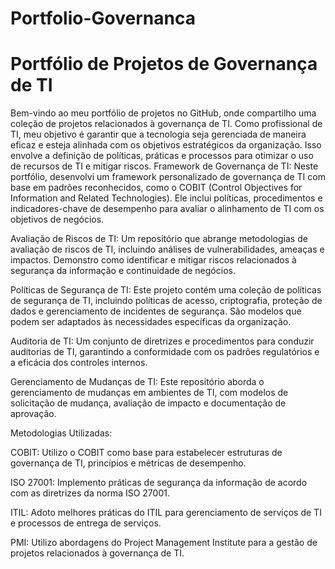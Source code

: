 # Portfolio-Governanca

# Portfólio de Projetos de Governança de TI

Bem-vindo ao meu portfólio de projetos no GitHub, onde compartilho uma coleção de projetos relacionados à governança de TI. Como profissional de TI, meu objetivo é garantir que a tecnologia seja gerenciada de maneira eficaz e esteja alinhada com os objetivos estratégicos da organização. Isso envolve a definição de políticas, práticas e processos para otimizar o uso de recursos de TI e mitigar riscos.
Framework de Governança de TI: Neste portfólio, desenvolvi um framework personalizado de governança de TI com base em padrões reconhecidos, como o COBIT (Control Objectives for Information and Related Technologies). Ele inclui políticas, procedimentos e indicadores-chave de desempenho para avaliar o alinhamento de TI com os objetivos de negócios.

Avaliação de Riscos de TI: Um repositório que abrange metodologias de avaliação de riscos de TI, incluindo análises de vulnerabilidades, ameaças e impactos. Demonstro como identificar e mitigar riscos relacionados à segurança da informação e continuidade de negócios.

Políticas de Segurança de TI: Este projeto contém uma coleção de políticas de segurança de TI, incluindo políticas de acesso, criptografia, proteção de dados e gerenciamento de incidentes de segurança. São modelos que podem ser adaptados às necessidades específicas da organização.

Auditoria de TI: Um conjunto de diretrizes e procedimentos para conduzir auditorias de TI, garantindo a conformidade com os padrões regulatórios e a eficácia dos controles internos.

Gerenciamento de Mudanças de TI: Este repositório aborda o gerenciamento de mudanças em ambientes de TI, com modelos de solicitação de mudança, avaliação de impacto e documentação de aprovação.

Metodologias Utilizadas:

COBIT: Utilizo o COBIT como base para estabelecer estruturas de governança de TI, princípios e métricas de desempenho.

ISO 27001: Implemento práticas de segurança da informação de acordo com as diretrizes da norma ISO 27001.

ITIL: Adoto melhores práticas do ITIL para gerenciamento de serviços de TI e processos de entrega de serviços.

PMI: Utilizo abordagens do Project Management Institute para a gestão de projetos relacionados à governança de TI.
